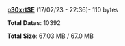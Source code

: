 [**p30xrtSE**](/data/p30xrtSE.txt) (17/02/23 - 22:36)- 110 bytes

**Total Datas**: 10392

**Total Size**: 67.03 MB / 67.0 MB